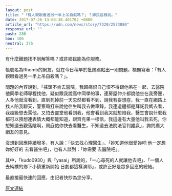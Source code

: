 ```yaml
---
layout: post
title: "「有人親眼看過另一半上吊自殺嗎？」？鄉民這樣說。"
date: 2017-07-26 13:08:38.401702 +0800
article_url: "https://udn.com/news/story/7320/2573080"
response_url: ""
push: 286
boo: 106
neutral: 376
---
```


有什麼難題找不到解答嗎？或許鄉民能為你服務。

帳號名為Rhomb的網友，就在今日稍早於批踢踢貼出一則問題，標題寫著：「有人親眼看過另一半上吊自殺嗎？」。

問題的內容說到，「搖頭不肯去醫院，我超痛恨自己恨不得跟他吊在一起，去醫院他同學老師專程找他，疑似跟我說高中同學的事，連房屋仲介都說他坐在我旁邊，人多他就沒看到，直到死掉前一天忽然都看不到，說我有妄想症，我一直在網路上找人陪我聊天，警察局打來說他往生叫我去做筆錄，我連遺體都是拜託我媽去看，我超級想去罵他，又怕去靈堂他看到我，他會看到我哭就想陪我，醫生會說什麼我都可以預想連表情大概都能知道，跟齊克果一樣信，我這邊有大量他叫我去死，你想知道去觀落陰啊，周庭佑你快去看醫生，不知道去法院法官判誰贏」，詢問廣大網友的意見。

沒想到回應陸續增多，有人說：「快去找心理醫生」、「妳知道他很愛妳吧 他一定想妳好好的 去看醫生吧」，也有人談到：「妳需要 去醫院吧」。

其中，「kudo0930」與「yasai」所說的，「一心尋死的人就讓他去吧」、「一個人去純樸的鄉下小鎮重新開始  日劇都這樣演耶」，或許正好是眾多回應的總結。

最直接最快速的回應，由記者快抄為您分享。

<a href = "https://www.ptt.cc/bbs/Gossiping/M.1501014802.A.CC0.html">原文連結</a>

